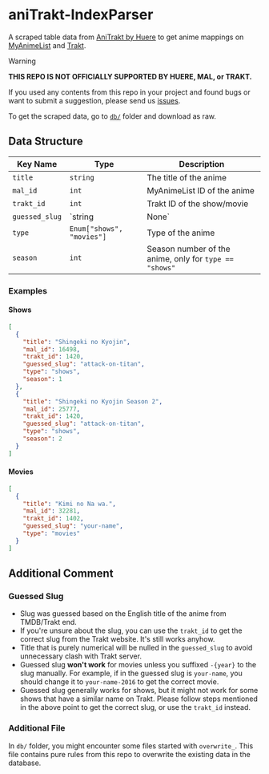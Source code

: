 # aniTrakt-IndexParser

A scraped table data from [AniTrakt by Huere](https://anitrakt.huere.net/) to
get anime mappings on [MyAnimeList](https://myanimelist.net) and [Trakt](https://trakt.tv).

> [!WARNING]
>
> **THIS REPO IS NOT OFFICIALLY SUPPORTED BY HUERE, MAL, or TRAKT.**

If you used any contents from this repo in your project and found bugs or want
to submit a suggestion, please send us [issues](https://github.com/ryuuganime/aniTrakt-IndexParser/issues).

To get the scraped data, go to [`db/`](db/) folder and download as raw.

## Data Structure

| Key Name | Type | Description |
| --- | --- | --- |
| `title` | `string` | The title of the anime |
| `mal_id` | `int` | MyAnimeList ID of the anime |
| `trakt_id` | `int` | Trakt ID of the show/movie |
| `guessed_slug` | `string | None` | Guessed slug of the anime, see [comments](#additional-comment) for additional context |
| `type` | `Enum["shows", "movies"]` | Type of the anime |
| `season` | `int` | Season number of the anime, only for `type == "shows"` |

### Examples

#### Shows

```json
[
  {
    "title": "Shingeki no Kyojin",
    "mal_id": 16498,
    "trakt_id": 1420,
    "guessed_slug": "attack-on-titan",
    "type": "shows",
    "season": 1
  },
  {
    "title": "Shingeki no Kyojin Season 2",
    "mal_id": 25777,
    "trakt_id": 1420,
    "guessed_slug": "attack-on-titan",
    "type": "shows",
    "season": 2
  }
]
```

#### Movies

```json
[
  {
    "title": "Kimi no Na wa.",
    "mal_id": 32281,
    "trakt_id": 1402,
    "guessed_slug": "your-name",
    "type": "movies"
  }
]
```

## Additional Comment

### Guessed Slug

* Slug was guessed based on the English title of the anime from TMDB/Trakt end.
* If you're unsure about the slug, you can use the `trakt_id` to get the correct
  slug from the Trakt website. It's still works anyhow.
* Title that is purely numerical will be nulled in the `guessed_slug` to avoid
  unnecessary clash with Trakt server.
* Guessed slug **won't work** for movies unless you suffixed `-{year}` to the
  slug manually. For example, if in the guessed slug is `your-name`, you should
  change it to `your-name-2016` to get the correct movie.
* Guessed slug generally works for shows, but it might not work for some shows
  that have a similar name on Trakt. Please follow steps mentioned in the above
  point to get the correct slug, or use the `trakt_id` instead.

### Additional File

In `db/` folder, you might encounter some files started with `overwrite_`. This
file contains pure rules from this repo to overwrite the existing data in the database.
